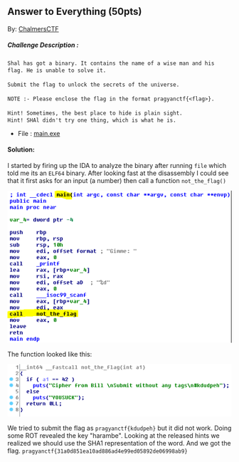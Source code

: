 ## Answer to Everything (50pts)
By: [ChalmersCTF](http://chalmersctf.se)

##### Challenge Description : 
```
Shal has got a binary. It contains the name of a wise man and his flag. He is unable to solve it.

Submit the flag to unlock the secrets of the universe.

NOTE :- Please enclose the flag in the format pragyanctf{<flag>}.

Hint! Sometimes, the best place to hide is plain sight.
Hint! SHAl didn't try one thing, which is what he is.
```
* File : [main.exe](files/main.exe)

#### Solution:

I started by firing up the IDA to analyze the binary after running ```file``` which told me its an ```ELF64``` binary.
After looking fast at the disassembly I could see that it first asks for an input (a number) then call a function ```not_the_flag()```

![main](images/main.png)

The function looked like this:

![fun](images/fun.png)

We tried to submit the flag as ```pragyanctf{kdudpeh}``` but it did not work. Doing some ROT revealed the key "harambe". Looking at the released hints we realized we should use the SHA1 representation of the word. And we got the flag. ```pragyanctf{31a0d851ea10ad886ad4e99ed05892de06998ab9}```
